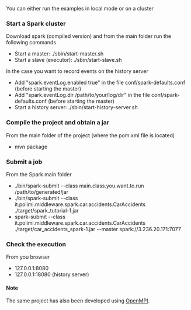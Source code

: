 You can either run the examples in local mode or on a cluster

### Start a Spark cluster

Download spark (compiled version) and from the main folder run the following commands
- Start a master: ./sbin/start-master.sh
- Start a slave (executor): ./sbin/start-slave.sh

In the case you want to record events on the history server
- Add "spark.eventLog.enabled true" in the file conf/spark-defaults.conf (before starting the master)
- Add "spark.eventLog.dir /path/to/your/log/dir" in the file conf/spark-defaults.conf (before starting the master)
- Start a history server: ./sbin/start-history-server.sh

### Compile the project and obtain a jar

From the main folder of the project (where the pom.xml file is located)
- mvn package

### Submit a job

From the Spark main folder
- ./bin/spark-submit --class main.class.you.want.to.run /path/to/generated/jar <args>
- ./bin/spark-submit --class it.polimi.middleware.spark.car.accidents.CarAccidents ./target/spark_tutorial-1.jar
- spark-submit --class it.polimi.middleware.spark.car.accidents.CarAccidents ./target/car_accidents_spark-1.jar --master spark://3.236.20.171:7077
### Check the execution

From you browser
- 127.0.0.1:8080
- 127.0.0.1:18080 (history server)

#### Note
The same project has also been developed using [OpenMPI](https://github.com/simonestaffa/mw-open-mpi).
